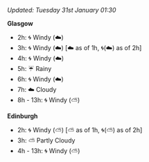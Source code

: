 *Updated: Tuesday 31st January 01:30*

**Glasgow**

* 2h: :cyclone: Windy (:cloud:)
* 3h: :cyclone: Windy (:cloud:) [:cloud: as of 1h, :cyclone:(:cloud:) as of 2h]
* 4h: :cyclone: Windy (:cloud:)
* 5h: :umbrella: Rainy
* 6h: :cyclone: Windy (:cloud:)
* 7h: :cloud: Cloudy
* 8h - 13h: :cyclone: Windy (:partly_sunny:)

**Edinburgh**

* 2h: :cyclone: Windy (:partly_sunny:) [:partly_sunny: as of 1h, :cyclone:(:partly_sunny:) as of 2h]
* 3h: :partly_sunny: Partly Cloudy
* 4h - 13h: :cyclone: Windy (:partly_sunny:)
